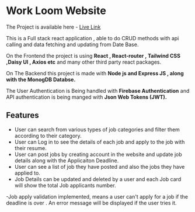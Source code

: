 # Work Loom Website

The Project is available here - [Live Link](https://work-loom.web.app/)

This is a Full stack react application , able to do CRUD methods with api calling and data fetching and updating from Date Base.

On the Frontend the project is using **React , React-router , Tailwind CSS ,Daisy UI , Axios etc** and many other third party react packages.

On The Backend this project is made with **Node js and Express JS , along with the MonogDB Databse.**

The User Authentication is Being handled with **Firebase Authentication** and API authentication is being manged with **Json Web Tokens (JWT).**

## Features

- User can search from various types of job categories and filter them according to their category.
- User can Log in to see the details of each job and apply to the job with their resume.
- User can post jobs by creating account in the website and update job details along with the Applicaiton Deadline.
- User can see a list of job they have posted and also the jobs they have applied to.
- Job Details can be updated and deleted by a user and each Job card will show the total Job applicants number.

-Job apply validation implemented, means a user can't apply for a job if the deadline is over . An error message will be displayed if the user tries it.
